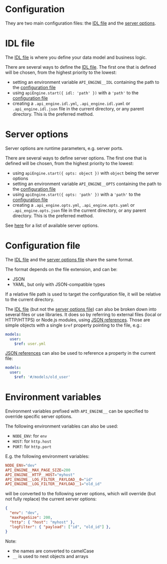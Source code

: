 # Configuration

They are two main configuration files: the [IDL file](#idl-file) and the
[server options](#server-options).

# IDL file

The [IDL file](idl.md) is where you define your data model and business logic.

There are several ways to define the [IDL file](idl.md).
The first one that is defined will be chosen, from the highest priority
to the lowest:
  - setting an environment variable `API_ENGINE__IDL` containing the path to
    the [configuration file](#configuration-file)
  - using `apiEngine.start({ idl: 'path' })` with a `'path'` to
    the [configuration file](#configuration-file)
  - creating a `.api_engine.idl.yml`, `.api_engine.idl.yaml` or
    `.api_engine.idl.json` file in the current directory, or any parent
    directory. This is the preferred method.

# Server options

Server options are runtime parameters, e.g. server ports.

There are several ways to define server options. The first one that is defined
will be chosen, from the highest priority to the lowest:
  - using `apiEngine.start({ opts: object })` with `object` being the
    server options
  - setting an environment variable `API_ENGINE__OPTS` containing the path to
    the [configuration file](#configuration-file)
  - using `apiEngine.start({ opts: 'path' })` with a `'path'` to
    the [configuration file](#configuration-file)
  - creating a `.api_engine.opts.yml`, `.api_engine.opts.yaml` or
    `.api_engine.opts.json` file in the current directory, or any parent
    directory. This is the preferred method.

See [here](server.md#server-options) for a list of available server options.

# Configuration file

The [IDL file](#idl-file) and the [server options file](#server-options) share
the same format.

The format depends on the file extension, and can be:
  - JSON
  - YAML, but only with JSON-compatible types

If a relative file path is used to target the configuration file, it will be
relative to the current directory.

The [IDL file](#idl-file) (but not the [server options file](#server-options))
can also be broken down into several files or use libraries. It does so by
referring to external files (local or HTTP/HTTPS) or Node.js modules, using
[JSON references](https://tools.ietf.org/html/draft-pbryan-zyp-json-ref-03).
Those are simple objects with a single `$ref` property pointing to the file,
e.g.:

```yml
models:
  user:
    $ref: user.yml
```

[JSON references](https://tools.ietf.org/html/draft-pbryan-zyp-json-ref-03)
can also be used to reference a property in the current file:

```yml
models:
  user:
    $ref: '#/models/old_user'
```

# Environment variables

Environment variables prefixed with `API_ENGINE__` can be specified to override
specific server options.

The following environment variables can also be used:
  - `NODE_ENV`: for `env`
  - `HOST`: for `http.host`
  - `PORT`: for `http.port`

E.g. the following environment variables:
```toml
NODE_ENV="dev"
API_ENGINE__MAX_PAGE_SIZE=200
API_ENGINE__HTTP__HOST="myhost"
API_ENGINE__LOG_FILTER__PAYLOAD__0="id"
API_ENGINE__LOG_FILTER__PAYLOAD__1="old_id"
```

will be converted to the following server options, which will override
(but not fully replace) the current server options:

```json
{
  "env": "dev",
  "maxPageSize": 200,
  "http": { "host": "myhost" },
  "logFilter": { "payload": ["id", "old_id"] },
}
```

Note:
  - the names are converted to camelCase
  - `__` is used to nest objects and arrays
